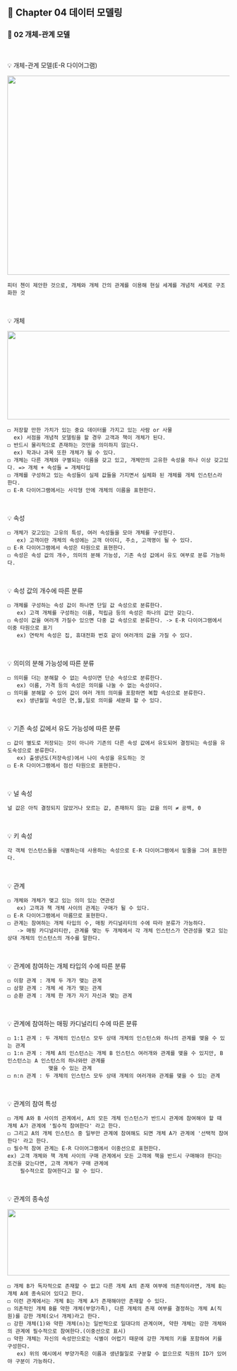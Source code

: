 ## 📒 Chapter 04 데이터 모델링
### 📗 02 개체-관계 모델
</br>

💡 개체-관계 모델(E-R 다이어그램)
<p align="center"><img src="https://user-images.githubusercontent.com/45066381/137841721-03c05ced-0126-4fd6-9d7c-bc433def49db.png" width="700" height="450"/></p>
    
    피터 첸이 제안한 것으로, 개체와 개체 간의 관계를 이용해 현실 세계를 개념적 세계로 구조화한 것
</br>

💡 개체
<p align="center"><img src="https://user-images.githubusercontent.com/45066381/137287179-3402f2df-54cb-4058-aa55-e986a58922c1.jpg" width="550" height="200"/></p>
    
    ◻️ 저장할 만한 가치가 있는 중요 데이터를 가지고 있는 사람 or 사물
      ex) 서점을 개념적 모델링을 할 경우 고객과 책이 개체가 된다.
    ◻️ 반드시 물리적으로 존재하는 것만을 의미하지 않는다.
      ex) 학과나 과목 또한 개체가 될 수 있다. 
    ◻️ 개체는 다른 개체와 구별되는 이름을 갖고 있고, 개체만의 고유한 속성을 하나 이상 갖고있다. => 개체 + 속성들 = 개체타입
    ◻️ 개체를 구성하고 있는 속성들이 실제 값들을 가지면서 실체화 된 개체를 개체 인스턴스라 한다.
    ◻️ E-R 다이어그램에서는 사각형 안에 개체의 이름을 표현한다. 
 </br>

💡 속성   
    
    ◻️ 개체가 갖고있는 고유의 특성, 여러 속성들을 모아 개체를 구성한다.
       ex) 고객이란 개체의 속성에는 고객 아이디, 주소, 고객명이 될 수 있다.
    ◻️ E-R 다이어그램에서 속성은 타원으로 표현한다.
    ◻️ 속성은 속성 값의 개수, 의미의 분해 가능성, 기존 속성 값에서 유도 여부로 분류 가능하다.
 </br>

💡 속성 값의 개수에 따른 분류

    ◻️ 개체를 구성하는 속성 값이 하나면 단일 값 속성으로 분류한다.
       ex) 고객 개체를 구성하는 이름, 적립금 등의 속성은 하나의 값만 갖는다.
    ◻️ 속성이 값을 여러개 가질수 있으면 다중 값 속성으로 분류한다. -> E-R 다이어그램에서 이중 타원으로 표기
       ex) 연락처 속성은 집, 휴대전화 번호 같이 여러개의 값을 가질 수 있다.
 </br>

💡 의미의 분해 가능성에 따른 분류
    
    ◻️ 의미를 더는 분해할 수 없는 속성이면 단순 속성으로 분류한다.
       ex) 이름, 가격 등의 속성은 의미를 나눌 수 없는 속성이다.
    ◻️ 의미를 분해할 수 있어 값이 여러 개의 의미를 포함하면 복합 속성으로 분류한다.
       ex) 생년월일 속성은 연,월,일로 의미를 세분화 할 수 있다. 
 </br>

💡 기존 속성 값에서 유도 가능성에 따른 분류

    ◻️ 값이 별도로 저장되는 것이 아니라 기존의 다른 속성 값에서 유도되어 결정되는 속성을 유도속성으로 분류한다.
       ex) 출생년도(저장속성)에서 나이 속성을 유도하는 것
    ◻️ E-R 다이어그램에서 점선 타원으로 표현한다.
</br>

💡 널 속성
    
    널 값은 아직 결정되지 않았거나 모르는 값, 존재하지 않는 값을 의미 ≠ 공백, 0
</br>

💡 키 속성

    각 객체 인스턴스들을 식별하는데 사용하는 속성으로 E-R 다이어그램에서 밑줄을 그어 표현한다.
</br>

💡 관계
    
    ◻️ 개체와 개체가 맺고 있는 의미 있는 연관성
       ex) 고객과 책 개체 사이의 관계는 구매가 될 수 있다.
    ◻️ E-R 다이어그램에서 마름므로 표현한다.
    ◻️ 관계는 참여하는 개체 타입의 수, 매핑 카디널리티의 수에 따라 분류가 가능하다.
       -> 매핑 카디널리티란, 관계를 맺는 두 개체에서 각 개체 인스턴스가 연관성을 맺고 있는 상대 개체의 인스턴스의 개수를 말한다.
</br>

💡 관계에 참여하는 개체 타입의 수에 따른 분류

    ◻️ 이항 관계 : 개체 두 개가 맺는 관계
    ◻️ 삼항 관계 : 개체 세 개가 맺는 관계
    ◻️ 순환 관계 : 개체 한 개가 자기 자신과 맺는 관계
</br>

💡 관계에 참여하는 매핑 카디널리티 수에 따른 분류
    
    ◻️ 1:1 관계 : 두 개체의 인스턴스 모두 상태 개체의 인스턴스와 하나의 관계를 맺을 수 있는 관계
    ◻️ 1:n 관계 : 개체 A의 인스턴스는 개체 B 인스턴스 여러개와 관계를 맺을 수 있지만, B 인스턴스는 A 인스턴스의 하나와만 관계를 
                 맺을 수 있는 관계
    ◻️ n:n 관계 : 두 개체의 인스턴스 모두 상태 개체의 여러개와 관계를 맺을 수 있는 관계
</br>

💡 관계의 참여 특성

    ◻️ 개체 A와 B 사이의 관계에서, A의 모든 개체 인스턴스가 반드시 관계에 참여해야 할 때 개체 A가 관계에 '필수적 참여한다' 라고 한다.
    ◻️ 그리고 A의 개체 인스턴스 중 일부만 관계에 참여해도 되면 개체 A가 관계에 '선택적 참여한다' 라고 한다.
    ◻️ 필수적 참여 관계는 E-R 다이어그램에서 이중선으로 표현한다.
    ex) 고객 개체와 책 개체 사이의 구매 관계에서 모든 고객에 책을 반드시 구매해야 한다는 조건을 갖는다면, 고객 개체가 구매 관계에
        필수적으로 참여한다고 할 수 있다.
</br>

💡 관계의 종속성
<p align="center"><img src="https://user-images.githubusercontent.com/45066381/137843033-79e1a54a-fec8-43ad-9761-3adb7dad18d1.jpg" width="550" height="150"/></p>

    ◻️ 개체 B가 독자적으로 존재할 수 없고 다른 개체 A의 존재 여부에 의존적이라면, 개체 B는 개체 A에 종속되어 있다고 한다.
    ◻️ 이런 관계에서는 개체 B는 개체 A가 존재해야만 존재할 수 있다.
    ◻️ 의존적인 개체 B를 약한 개체(부양가족), 다른 개체의 존재 여부를 결정하는 개체 A(직원)를 강한 개체(오너 개체)라고 한다.
    ◻️ 강한 개체(1)와 약한 개체(n)는 일반적으로 일대다의 관계이며, 약한 개체는 강한 개체와의 관계에 필수적으로 참여한다.(이중선으로 표시)
    ◻️ 약한 개체는 자신의 속성만으로는 식별이 어렵기 때문에 강한 개체의 키를 포함하여 키를 구성한다.
       ex) 위의 예시에서 부양가족은 이름과 생년월일로 구분할 수 없으므로 직원의 ID가 있어야 구분이 가능하다.

